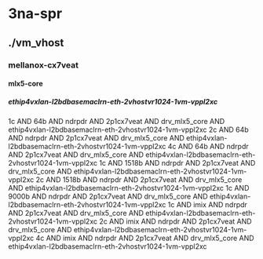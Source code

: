 # 3na-spr
## ./vm_vhost
### mellanox-cx7veat
#### mlx5-core
##### ethip4vxlan-l2bdbasemaclrn-eth-2vhostvr1024-1vm-vppl2xc
1c AND 64b AND ndrpdr AND 2p1cx7veat AND drv_mlx5_core AND ethip4vxlan-l2bdbasemaclrn-eth-2vhostvr1024-1vm-vppl2xc
2c AND 64b AND ndrpdr AND 2p1cx7veat AND drv_mlx5_core AND ethip4vxlan-l2bdbasemaclrn-eth-2vhostvr1024-1vm-vppl2xc
4c AND 64b AND ndrpdr AND 2p1cx7veat AND drv_mlx5_core AND ethip4vxlan-l2bdbasemaclrn-eth-2vhostvr1024-1vm-vppl2xc
1c AND 1518b AND ndrpdr AND 2p1cx7veat AND drv_mlx5_core AND ethip4vxlan-l2bdbasemaclrn-eth-2vhostvr1024-1vm-vppl2xc
2c AND 1518b AND ndrpdr AND 2p1cx7veat AND drv_mlx5_core AND ethip4vxlan-l2bdbasemaclrn-eth-2vhostvr1024-1vm-vppl2xc
1c AND 9000b AND ndrpdr AND 2p1cx7veat AND drv_mlx5_core AND ethip4vxlan-l2bdbasemaclrn-eth-2vhostvr1024-1vm-vppl2xc
1c AND imix AND ndrpdr AND 2p1cx7veat AND drv_mlx5_core AND ethip4vxlan-l2bdbasemaclrn-eth-2vhostvr1024-1vm-vppl2xc
2c AND imix AND ndrpdr AND 2p1cx7veat AND drv_mlx5_core AND ethip4vxlan-l2bdbasemaclrn-eth-2vhostvr1024-1vm-vppl2xc
4c AND imix AND ndrpdr AND 2p1cx7veat AND drv_mlx5_core AND ethip4vxlan-l2bdbasemaclrn-eth-2vhostvr1024-1vm-vppl2xc
